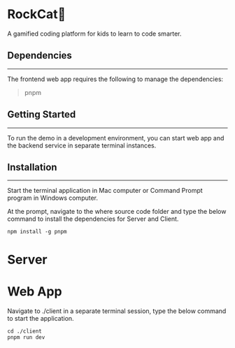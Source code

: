 # RockCat:rocket:

A gamified coding platform for kids to learn to code smarter.

## Dependencies

---

The frontend web app requires the following to manage the dependencies:

> pnpm

## Getting Started

---

To run the demo in a development environment, you can start web app and the backend service in separate terminal instances.

## Installation

---

Start the terminal application in Mac computer or Command Prompt program in Windows computer.

At the prompt, navigate to the where source code folder and type the below command to install the dependencies for Server and Client.

    npm install -g pnpm

# Server

# Web App

Navigate to ./client in a separate terminal session, type the below command to start the application.

    cd ./client
    pnpm run dev
